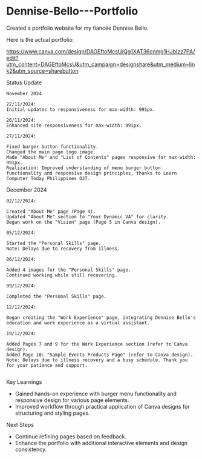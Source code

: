 # Dennise-Bello---Portfolio
Created a portfolio website for my fiancée Dennise Bello.


Here is the actual portfolio:

https://www.canva.com/design/DAGEftoMcsU/Qg1XAT36cnmg1HJbIzz7PA/edit?utm_content=DAGEftoMcsU&utm_campaign=designshare&utm_medium=link2&utm_source=sharebutton


Status Update
```````````````
November 2024

22/11/2024:
Initial updates to responsiveness for max-width: 991px.

26/11/2024:
Enhanced site responsiveness for max-width: 991px.

27/11/2024:

Fixed burger button functionality.
Changed the main page logo image.
Made "About Me" and "List of Contents" pages responsive for max-width: 991px.
Realization: Improved understanding of menu burger button functionality and responsive design principles, thanks to Learn Computer Today Philippines OJT.
```````````````
December 2024

```````````````
02/12/2024:

Created "About Me" page (Page 4).
Updated "About Me" section to "Your Dynamic VA" for clarity.
Began work on the "Vision" page (Page 5 in Canva design).

05/12/2024:

Started the "Personal Skills" page.
Note: Delays due to recovery from illness.

06/12/2024:

Added 4 images for the "Personal Skills" page.
Continued working while still recovering.

09/12/2024:

Completed the "Personal Skills" page.

12/12/2024:

Began creating the "Work Experience" page, integrating Dennise Bello's education and work experience as a virtual assistant.

19/12/2024:

Added Pages 7 and 9 for the Work Experience section (refer to Canva design).
Added Page 10: "Sample Events Products Page" (refer to Canva design).
Note: Delays due to illness recovery and a busy schedule. Thank you for your patience and support.


```````````````
Key Learnings

- Gained hands-on experience with burger menu functionality and responsive design for various page elements.
- Improved workflow through practical application of Canva designs for structuring and styling pages.

Next Steps

- Continue refining pages based on feedback.
- Enhance the portfolio with additional interactive elements and design consistency.

